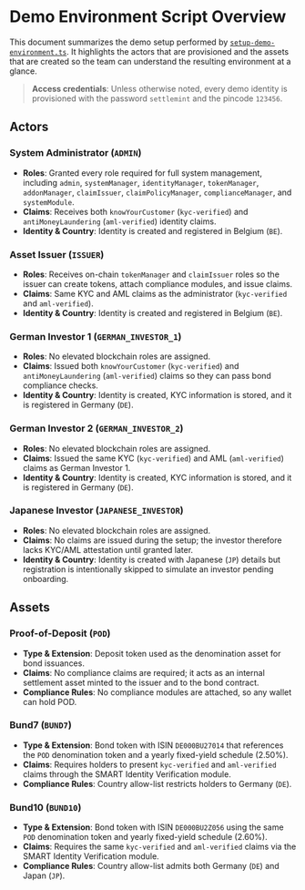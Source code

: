 # Demo Environment Script Overview

This document summarizes the demo setup performed by
[`setup-demo-environment.ts`](./setup-demo-environment.ts). It highlights the
actors that are provisioned and the assets that are created so the team can
understand the resulting environment at a glance.

> **Access credentials**: Unless otherwise noted, every demo identity is
> provisioned with the password `settlemint` and the pincode `123456`.

## Actors

### System Administrator (`ADMIN`)

- **Roles**: Granted every role required for full system management, including
  `admin`, `systemManager`, `identityManager`, `tokenManager`, `addonManager`,
  `claimIssuer`, `claimPolicyManager`, `complianceManager`, and `systemModule`.
- **Claims**: Receives both `knowYourCustomer` (`kyc-verified`) and
  `antiMoneyLaundering` (`aml-verified`) identity claims.
- **Identity & Country**: Identity is created and registered in Belgium (`BE`).

### Asset Issuer (`ISSUER`)

- **Roles**: Receives on-chain `tokenManager` and `claimIssuer` roles so the
  issuer can create tokens, attach compliance modules, and issue claims.
- **Claims**: Same KYC and AML claims as the administrator (`kyc-verified` and
  `aml-verified`).
- **Identity & Country**: Identity is created and registered in Belgium (`BE`).

### German Investor 1 (`GERMAN_INVESTOR_1`)

- **Roles**: No elevated blockchain roles are assigned.
- **Claims**: Issued both `knowYourCustomer` (`kyc-verified`) and
  `antiMoneyLaundering` (`aml-verified`) claims so they can pass bond compliance
  checks.
- **Identity & Country**: Identity is created, KYC information is stored, and it
  is registered in Germany (`DE`).

### German Investor 2 (`GERMAN_INVESTOR_2`)

- **Roles**: No elevated blockchain roles are assigned.
- **Claims**: Issued the same KYC (`kyc-verified`) and AML (`aml-verified`)
  claims as German Investor 1.
- **Identity & Country**: Identity is created, KYC information is stored, and it
  is registered in Germany (`DE`).

### Japanese Investor (`JAPANESE_INVESTOR`)

- **Roles**: No elevated blockchain roles are assigned.
- **Claims**: No claims are issued during the setup; the investor therefore
  lacks KYC/AML attestation until granted later.
- **Identity & Country**: Identity is created with Japanese (`JP`) details but
  registration is intentionally skipped to simulate an investor pending
  onboarding.

## Assets

### Proof-of-Deposit (`POD`)

- **Type & Extension**: Deposit token used as the denomination asset for bond
  issuances.
- **Claims**: No compliance claims are required; it acts as an internal
  settlement asset minted to the issuer and to the bond contract.
- **Compliance Rules**: No compliance modules are attached, so any wallet can
  hold POD.

### Bund7 (`BUND7`)

- **Type & Extension**: Bond token with ISIN `DE000BU27014` that references the
  `POD` denomination token and a yearly fixed-yield schedule (2.50%).
- **Claims**: Requires holders to present `kyc-verified` and `aml-verified`
  claims through the SMART Identity Verification module.
- **Compliance Rules**: Country allow-list restricts holders to Germany (`DE`).

### Bund10 (`BUND10`)

- **Type & Extension**: Bond token with ISIN `DE000BU2Z056` using the same `POD`
  denomination token and yearly fixed-yield schedule (2.60%).
- **Claims**: Requires the same `kyc-verified` and `aml-verified` claims via the
  SMART Identity Verification module.
- **Compliance Rules**: Country allow-list admits both Germany (`DE`) and Japan
  (`JP`).
